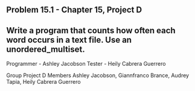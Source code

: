 Problem 15.1 - Chapter 15, Project D
---------------------------------------------
Write a program that counts how often each word occurs in a text file.
Use an unordered_multiset<string>.
---------------------------------------------
Programmer - Ashley Jacobson
Tester - Heily Cabrera Guerrero

Group Project D
Members
Ashley Jacobson,
Giannfranco Brance,
Audrey Tapia,
Heily Cabrera Guerrero 
